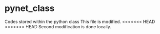# pynet_class
Codes stored within the python class
This file is modified.
<<<<<<< HEAD
<<<<<<< HEAD
Second modification is done locally.
